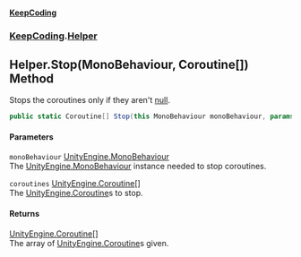 #### [KeepCoding](index.md 'index')
### [KeepCoding](KeepCoding.md 'KeepCoding').[Helper](Helper.md 'KeepCoding.Helper')
## Helper.Stop(MonoBehaviour, Coroutine[]) Method
Stops the coroutines only if they aren't [null](https://docs.microsoft.com/en-us/dotnet/csharp/language-reference/keywords/null 'https://docs.microsoft.com/en-us/dotnet/csharp/language-reference/keywords/null').  
```csharp
public static Coroutine[] Stop(this MonoBehaviour monoBehaviour, params Coroutine[] coroutines);
```
#### Parameters
<a name='KeepCoding_Helper_Stop(MonoBehaviour_Coroutine__)_monoBehaviour'></a>
`monoBehaviour` [UnityEngine.MonoBehaviour](https://docs.microsoft.com/en-us/dotnet/api/UnityEngine.MonoBehaviour 'UnityEngine.MonoBehaviour')  
The [UnityEngine.MonoBehaviour](https://docs.microsoft.com/en-us/dotnet/api/UnityEngine.MonoBehaviour 'UnityEngine.MonoBehaviour') instance needed to stop coroutines.
  
<a name='KeepCoding_Helper_Stop(MonoBehaviour_Coroutine__)_coroutines'></a>
`coroutines` [UnityEngine.Coroutine](https://docs.microsoft.com/en-us/dotnet/api/UnityEngine.Coroutine 'UnityEngine.Coroutine')[[]](https://docs.microsoft.com/en-us/dotnet/api/System.Array 'System.Array')  
The [UnityEngine.Coroutine](https://docs.microsoft.com/en-us/dotnet/api/UnityEngine.Coroutine 'UnityEngine.Coroutine')s to stop.
  
#### Returns
[UnityEngine.Coroutine](https://docs.microsoft.com/en-us/dotnet/api/UnityEngine.Coroutine 'UnityEngine.Coroutine')[[]](https://docs.microsoft.com/en-us/dotnet/api/System.Array 'System.Array')  
The array of [UnityEngine.Coroutine](https://docs.microsoft.com/en-us/dotnet/api/UnityEngine.Coroutine 'UnityEngine.Coroutine')s given.
